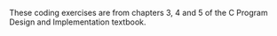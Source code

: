 These coding exercises are from chapters 3, 4 and 5 of the C Program
Design and Implementation textbook.
